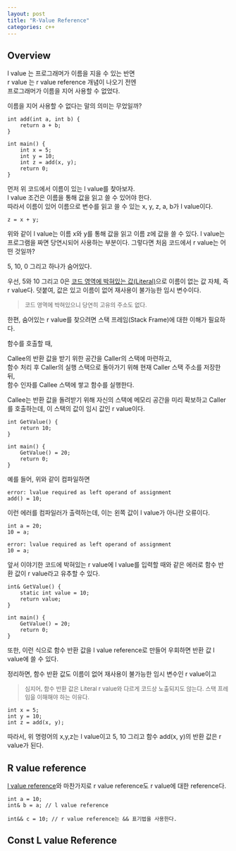 ```yaml
---
layout: post
title: "R-Value Reference"
categories: c++
---
```


## Overview

<!-- begin_excerpt -->

l value 는 프로그래머가 이름을 지을 수 있는 반면 <br>
r value 는 r value reference 개념이 나오기 전엔 <br> 
프로그래머가 이름을 지어 사용할 수 없었다.<br> 

<!-- end_excerpt -->

이름을 지어 사용할 수 없다는 말의 의미는 무었일까?

```
int add(int a, int b) {
    return a + b;
}

int main() {
    int x = 5;
    int y = 10;
    int z = add(x, y);
    return 0;
}
```

먼저 위 코드에서 이름이 있는 l value를 찾아보자. <br> 
l value 조건은 이름을 통해 값을 읽고 쓸 수 있어야 한다. <br> 
따라서 이름이 있어 이름으로 변수를 읽고 쓸 수 있는 x, y, z, a, b가 l value이다.

```
z = x + y;
```
위와 같이 l value는 이름 x와 y를 통해 값을 읽고 이름 z에 값을 쓸 수 있다.
l value는 프로그램을 짜면 당연시되어 사용하는 부분이다. 그렇다면 처음 코드에서 r value는 어떤 것일까?

5, 10, 0 그리고 하나가 숨어있다.

우선, 5와 10 그리고 0은 [코드 영역에 박혀있는 값(Literal)](https://en.wikipedia.org/wiki/Literal_(computer_programming))으로 이름이 없는 값 자체, 즉 r value다. 덧붙여, 값은 있고 이름이 없어 재사용이 불가능한 임시 변수이다.

> <font size="2"> 
> 코드 영역에 박혀있으니 당연히 고유의 주소도 없다.
> </font>

한편, 숨어있는 r value를 찾으려면 스택 프레임(Stack Frame)에 대한 이해가 필요하다.

함수를 호출할 때,

Callee의 반환 값을 받기 위한 공간을 Caller의 스택에 마련하고, <br>
함수 처리 후 Caller의 실행 스택으로 돌아가기 위해 현재 Caller 스택 주소를 저장한 뒤, <br>함수 인자를 Callee 스택에 쌓고 함수를 실행한다.

Callee는 반환 값을 돌려받기 위해 자신의 스택에 메모리 공간을 미리 확보하고 Caller를 호출하는데, 이 스택의 값이 임시 값인 r value이다.

```
int GetValue() {
    return 10;
}

int main() {
    GetValue() = 20;
    return 0;
}
```
예를 들어, 위와 같이 컴파일하면 

```
error: lvalue required as left operand of assignment
add() = 10;
```
이런 에러를 컴파일러가 출력하는데, 이는 왼쪽 값이 l value가 아니란 오류이다. 

```
int a = 20;
10 = a;

error: lvalue required as left operand of assignment
10 = a;
```
앞서 이야기한 코드에 박혀있는 r value에 l value를 입력할 때와 같은 에러로 함수 반환 값이 r value라고 유추할 수 있다.

```
int& GetValue() {
    static int value = 10;
    return value;
}

int main() {
    GetValue() = 20;
    return 0;
}
```
또한, 이런 식으로 함수 반환 값을 l value reference로 만들어 우회하면 반환 값 l value에 쓸 수 있다.

정리하면, 함수 반환 값도 이름이 없어 재사용이 불가능한 임시 변수인 r value이고

> <font size="2"> 
> 심지어, 함수 반환 값은 Literal r value와 다르게 코드상 노출되지도 않는다. 스택 프레임을 이해해야 하는 이유다.
> </font>

```
int x = 5;
int y = 10;
int z = add(x, y);
```

따라서, 위 명령어의 x,y,z는 l value이고 5, 10 그리고 함수 add(x, y)의 반환 값은 r value가 된다.

## R value reference

[l value reference](../../../../language/2023/05/27/c++-ref-pointer.html)와 마찬가지로 r value reference도 r value에 대한 reference다.

```
int a = 10;
int& b = a; // l value reference

int&& c = 10; // r value reference는 && 표기법을 사용한다.
```

<!-- 함수 반환 값의 경우, r value reference로 지정하면 r value를 l value로 복사하는 비용 없이 r value를 다음과 같이 재사용할 수 있다.  

```
int add(int a, int b) {
    return a + b;
}

int main() {
    int x = 5;
    int y = 10;
    int&& z = add(x, y);
    return 0;
}
``` -->


## Const L value Reference


